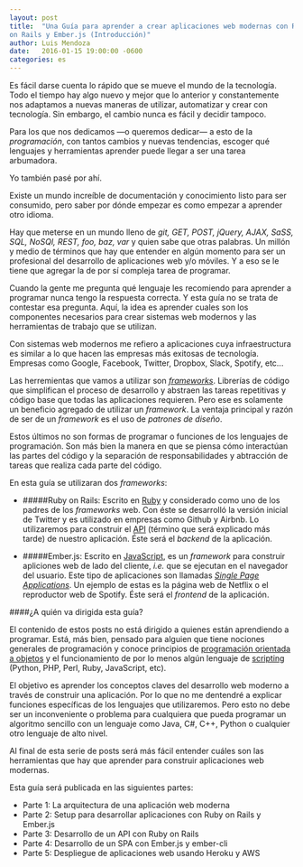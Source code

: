 ```yaml
---
layout: post
title:  "Una Guía para aprender a crear aplicaciones web modernas con Ruby
on Rails y Ember.js (Introducción)"
author: Luis Mendoza
date:   2016-01-15 19:00:00 -0600
categories: es
---
```


Es fácil darse cuenta lo rápido que se mueve el mundo de la tecnología. Todo el tiempo hay algo nuevo y mejor que lo anterior y constantemente nos adaptamos a nuevas maneras de utilizar, automatizar y crear con tecnología. Sin embargo, el cambio nunca es fácil y decidir tampoco.

Para los que nos dedicamos —o queremos dedicar— a esto de la <i>programación</i>, con tantos cambios y nuevas tendencias, escoger qué lenguajes y herramientas aprender puede llegar a ser una tarea arbumadora.

Yo también pasé por ahí.

Existe un mundo increíble de documentación y conocimiento listo para ser consumido, pero saber por dónde empezar es como empezar a aprender otro idioma.

Hay que meterse en un mundo lleno de *git, GET, POST, jQuery, AJAX, SaSS, SQL, NoSQl, REST, foo, baz, var* y quien sabe que otras palabras. Un millón y medio de términos que hay que entender en algún momento para ser un profesional del desarrollo de aplicaciones web y/o móviles. Y a eso se le tiene que agregar la de por sí compleja tarea de programar.

Cuando la gente me pregunta qué lenguaje les recomiendo para aprender a programar nunca tengo la respuesta correcta. Y esta guía no se trata de contestar esa pregunta. Aquí, la idea es aprender cuales son los componentes necesarios para crear sistemas web modernos y las herramientas de trabajo que se utilizan.

Con sistemas web modernos me refiero a aplicaciones cuya infraestructura es similar a lo que hacen las empresas más exitosas de tecnología. Empresas como Google, Facebook, Twitter, Dropbox, Slack, Spotify, etc...

Las herremientas que vamos a utilizar son <a href="https://es.wikipedia.org/wiki/Ruby_on_Rails"><i>frameworks</i></a>. Librerías de código que simplifican el proceso de desarrollo y abstraen las tareas repetitivas y código base que todas las aplicaciones requieren. Pero ese es solamente un beneficio agregado de utilizar un <i>framework</i>. La ventaja principal y razón de ser de un <i>framework</i> es el uso de <i>patrones de diseño</i>.

Estos últimos no son formas de programar o funciones de los lenguajes de programación. Son más bien la manera en que se piensa cómo interactúan las partes del código y la separación de responsabilidades y abtracción de tareas que realiza cada parte del código.

En esta guía se utilizaran dos <i>frameworks</i>:

* #####Ruby on Rails:
Escrito en [Ruby](https://es.wikipedia.org/wiki/Ruby) y considerado como uno de los padres de los <i>frameworks</i> web. Con éste se desarrolló la versión inicial de Twitter y es utilizado en empresas como Github y Airbnb. Lo utilizaremos para construir el [API](https://en.wikipedia.org/wiki/Application_programming_interface) (término que será explicado más tarde) de nuestro aplicación. Éste será el <i>backend</i> de la aplicación.

* #####Ember.js:
Escrito en [JavaScript](https://es.wikipedia.org/wiki/JavaScript), es un <i>framework</i> para construir apliciones web de lado del cliente, <i>i.e.</i> que se ejecutan en el navegador del usuario. Este tipo de aplicaciones son llamadas <a href="https://es.wikipedia.org/wiki/Single-page_application"><i>Single Page Applications</i></a>. Un ejemplo de estas es la página web de Netflix o el reproductor web de Spotify. Éste será el <i>frontend</i> de la aplicación.

####¿A quién va dirigida esta guía?

El contenido de estos posts no está dirigido a quienes están aprendiendo a programar. Está, más bien, pensado para alguien que tiene nociones generales de programación y conoce principios de [programación orientada a objetos](https://es.wikipedia.org/wiki/Programaci%C3%B3n_orientada_a_objetos) y el funcionamiento de por lo menos algún lenguaje de [scripting](https://en.wikipedia.org/wiki/Scripting_language) (Python, PHP, Perl, Ruby, JavaScript, etc).

El objetivo es aprender los conceptos claves del desarrollo web moderno a través de construir una aplicación. Por lo que no me dentendré a explicar funciones específicas de los lenguajes que utilizaremos. Pero esto no debe ser un inconveniente o problema para cualquiera que pueda programar un algoritmo sencillo con un lenguaje como Java, C#, C++, Python o cualquier otro lenguaje de alto nivel.

Al final de esta serie de posts será más fácil entender cuáles son las herramientas que hay que aprender para construir aplicaciones web modernas.

Esta guía será publicada en las siguientes partes:

* Parte 1: La arquitectura de una aplicación web moderna
* Parte 2: Setup para desarrollar aplicaciones con Ruby on Rails y Ember.js
* Parte 3: Desarrollo de un API con Ruby on Rails
* Parte 4: Desarrollo de un SPA con Ember.js y ember-cli
* Parte 5: Despliegue de aplicaciones web usando Heroku y AWS
